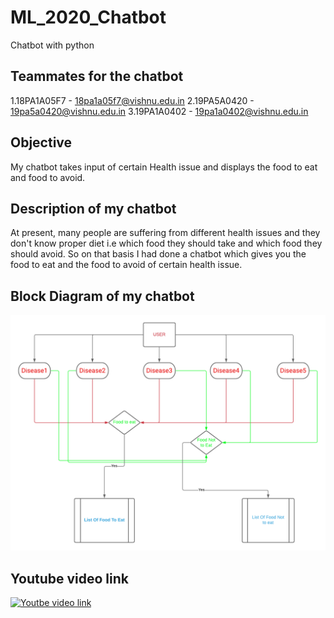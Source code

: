 # ML_2020_Chatbot
Chatbot with python

## Teammates for the chatbot
1.18PA1A05F7 - 18pa1a05f7@vishnu.edu.in
2.19PA5A0420 - 19pa5a0420@vishnu.edu.in
3.19PA1A0402 - 19pa1a0402@vishnu.edu.in

## Objective
My chatbot takes input of certain Health issue and displays the food to eat and food to avoid.

## Description of my chatbot
At present, many people are suffering from different health issues and they don't know proper diet i.e which food they should take and which food they should avoid. So on that basis I had done a chatbot which gives you the food to eat and the food to avoid of certain health issue.

## Block Diagram of my chatbot
![Block diagram](https://raw.githubusercontent.com/pranathi-thota/ML_2020_Chatbot/main/Diet%20chatbot%20.png)

## Youtube video link 
[![Youtbe video link](https://img.youtube.com/vi/vLz3KMzhy4E/0.jpg)](https://www.youtube.com/watch?v=vLz3KMzhy4E)


